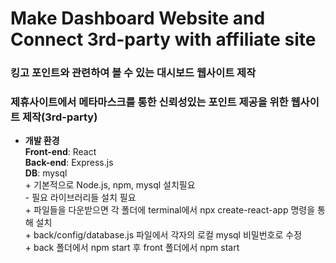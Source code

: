 # Make Dashboard Website and Connect 3rd-party with affiliate site

### 킹고 포인트와 관련하여 볼 수 있는 대시보드 웹사이트 제작
### 제휴사이트에서 메타마스크를 통한 신뢰성있는 포인트 제공을 위한 웹사이트 제작(3rd-party)
 
*  **개발 환경**  
        **Front-end**: React  
        **Back-end**: Express.js  
        **DB**: mysql  
        + 기본적으로 Node.js, npm, mysql 설치필요  
            - 필요 라이브러리들 설치 필요  
        + 파일들을 다운받으면 각 폴더에 terminal에서 npx create-react-app 명령을 통해 설치  
        + back/config/database.js 파일에서 각자의 로컬 mysql 비밀번호로 수정  
        + back 폴더에서 npm start 후 front 폴더에서 npm start   